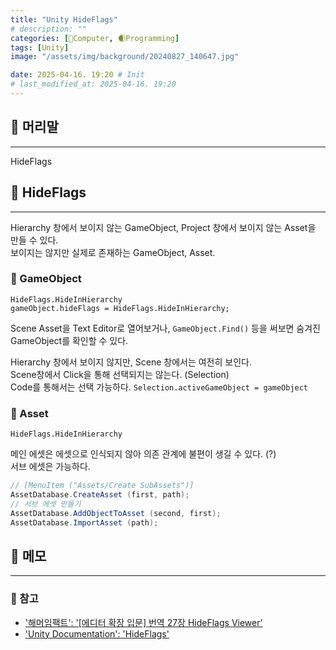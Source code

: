 ```yaml
---
title: "Unity HideFlags"
# description: ""
categories: [💫Computer, 🌒Programming]
tags: [Unity]
image: "/assets/img/background/20240827_140647.jpg"

date: 2025-04-16. 19:20 # Init
# last_modified_at: 2025-04-16. 19:20
---
```


## 💫 머리말

---

HideFlags  

## 💫 HideFlags

---

Hierarchy 창에서 보이지 않는 GameObject, Project 창에서 보이지 않는 Asset을 만들 수 있다.  
보이지는 않지만 실제로 존재하는 GameObject, Asset.  

### 🫧 GameObject

`HideFlags.HideInHierarchy`  
`gameObject.hideFlags = HideFlags.HideInHierarchy;`  

Scene Asset을 Text Editor로 열어보거나, `GameObject.Find()` 등을 써보면 숨겨진 GameObject를 확인할 수 있다.  

Hierarchy 창에서 보이지 않지만, Scene 창에서는 여전히 보인다.  
Scene창에서 Click을 통해 선택되지는 않는다. (Selection)  
Code를 통해서는 선택 가능하다. `Selection.activeGameObject = gameObject`  

### 🫧 Asset

`HideFlags.HideInHierarchy`  

메인 에셋은 에셋으로 인식되지 않아 의존 관계에 불편이 생길 수 있다. (?)  
서브 에셋은 가능하다.  

```cs
// [MenuItem ("Assets/Create SubAssets")]
AssetDatabase.CreateAsset (first, path);
// 서브 에셋 만들기
AssetDatabase.AddObjectToAsset (second, first);
AssetDatabase.ImportAsset (path);
```

## 💫 메모

---

### 🫧 참고

- ['해머임팩트': '[에디터 확장 입문] 번역 27장 HideFlags Viewer'](https://blog.naver.com/hammerimpact/220780954105)
- ['Unity Documentation': 'HideFlags'](https://docs.unity3d.com/6000.0/Documentation/ScriptReference/HideFlags.html)
